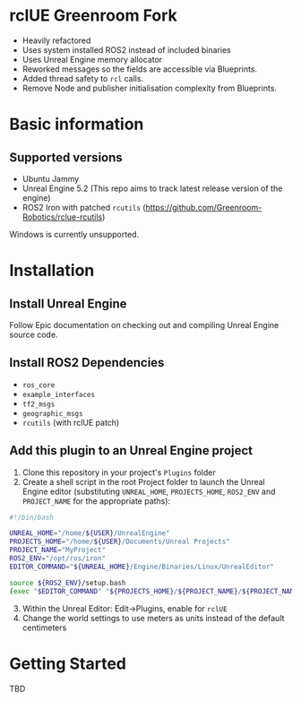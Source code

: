 # rclUE Greenroom Fork

- Heavily refactored
- Uses system installed ROS2 instead of included binaries
- Uses Unreal Engine memory allocator
- Reworked messages so the fields are accessible via Blueprints.
- Added thread safety to `rcl` calls.
- Remove Node and publisher initialisation complexity from Blueprints.


# Basic information
## Supported versions
- Ubuntu Jammy
- Unreal Engine 5.2 (This repo aims to track latest release version of the engine)
- ROS2 Iron with patched `rcutils` (https://github.com/Greenroom-Robotics/rclue-rcutils)

Windows is currently unsupported.


# Installation

## Install Unreal Engine
Follow Epic documentation on checking out and compiling Unreal Engine source code. 

## Install ROS2 Dependencies

- `ros_core`
- `example_interfaces`
- `tf2_msgs`
- `geographic_msgs`
- `rcutils` (with rclUE patch)

## Add this plugin to an Unreal Engine project
1. Clone this repository in your project's `Plugins` folder
2. Create a shell script in the root Project folder to launch the Unreal Engine editor (substituting `UNREAL_HOME`, `PROJECTS_HOME`, `ROS2_ENV` and `PROJECT_NAME` for the appropriate paths):

```bash
#!/bin/bash

UNREAL_HOME="/home/${USER}/UnrealEngine"
PROJECTS_HOME="/home/${USER}/Documents/Unreal Projects"
PROJECT_NAME="MyProject"
ROS2_ENV="/opt/ros/iron"
EDITOR_COMMAND="${UNREAL_HOME}/Engine/Binaries/Linux/UnrealEditor"

source ${ROS2_ENV}/setup.bash
(exec "$EDITOR_COMMAND" "${PROJECTS_HOME}/${PROJECT_NAME}/${PROJECT_NAME}.uproject")
```

3. Within the Unreal Editor: Edit->Plugins, enable for `rclUE`
4. Change the world settings to use meters as units instead of the default centimeters


# Getting Started
TBD
